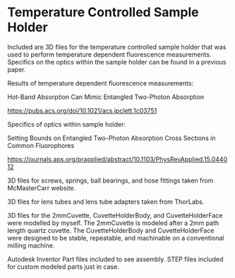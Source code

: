# Temperature Controlled Sample Holder

Included are 3D files for the temperature controlled sample holder that was used to perform temperature dependent fluorescence measurements. Specifics on the optics within the sample holder can be found in a previous paper.

Results of temperature dependent fluorescence measurements:

Hot-Band Absorption Can Mimic Entangled Two-Photon Absorption

https://pubs.acs.org/doi/10.1021/acs.jpclett.1c03751

Specifics of optics within sample holder:

Setting Bounds on Entangled Two-Photon Absorption Cross Sections in Common Fluorophores

https://journals.aps.org/prapplied/abstract/10.1103/PhysRevApplied.15.044012



3D files for screws, springs, ball bearings, and hose fittings taken from McMasterCarr website.

3D files for lens tubes and lens tube adapters taken from ThorLabs.

3D files for the 2mmCuvette, CuvetteHolderBody, and CuvetteHolderFace were modelled by myself.
The 2mmCuvette is modeled after a 2mm path length quartz cuvette.
The CuvetteHolderBody and CuvetteHolderFace were designed to be stable, repeatable, and machinable on a conventional milling machine.

Autodesk Inventor Part files included to see assembly. STEP files included for custom modeled parts just in case.
